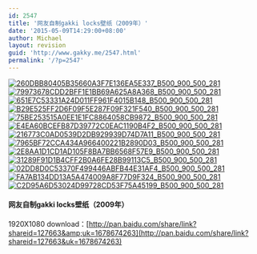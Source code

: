 ```yaml
---
id: 2547
title: '网友自制gakki locks壁纸（2009年）'
date: '2015-05-09T14:29:00+08:00'
author: Michael
layout: revision
guid: 'http://www.gakky.me/2547.html'
permalink: '/?p=2547'
---
```


[![260DBB80405B35660A3F7E136EA5E337_B500_900_500_281](http://www.yui-aragaki.org/wp-content/uploads/img/260DBB80405B35660A3F7E136EA5E337_B500_900_500_281.jpeg)](http://www.yui-aragaki.org/wp-content/uploads/img/260DBB80405B35660A3F7E136EA5E337_B1280_1280_1280_720.jpeg) [![79973678CDD2BFF1E1BB69A625A8A368_B500_900_500_281](http://www.yui-aragaki.org/wp-content/uploads/img/79973678CDD2BFF1E1BB69A625A8A368_B500_900_500_281.jpeg)](http://www.yui-aragaki.org/wp-content/uploads/img/79973678CDD2BFF1E1BB69A625A8A368_B1280_1280_1280_720.jpeg) [![651E7C53331A24D011FF961F4015B148_B500_900_500_281](http://www.yui-aragaki.org/wp-content/uploads/img/651E7C53331A24D011FF961F4015B148_B500_900_500_281.jpeg)](http://www.yui-aragaki.org/wp-content/uploads/img/651E7C53331A24D011FF961F4015B148_B1280_1280_1280_720.jpeg) [![B29E525FF2D6F09F5E287F09F321F540_B500_900_500_281](http://www.yui-aragaki.org/wp-content/uploads/img/B29E525FF2D6F09F5E287F09F321F540_B500_900_500_281.jpeg)](http://www.yui-aragaki.org/wp-content/uploads/img/B29E525FF2D6F09F5E287F09F321F540_B1280_1280_1280_720.jpeg) [![75BE253515A0EE1E1FC8864058CB9872_B500_900_500_281](http://www.yui-aragaki.org/wp-content/uploads/img/75BE253515A0EE1E1FC8864058CB9872_B500_900_500_281.jpeg)](http://www.yui-aragaki.org/wp-content/uploads/img/75BE253515A0EE1E1FC8864058CB9872_B1280_1280_1280_720.jpeg) [![E4EA60BCEFB87D39772C0EAC1190B4F2_B500_900_500_281](http://www.yui-aragaki.org/wp-content/uploads/img/E4EA60BCEFB87D39772C0EAC1190B4F2_B500_900_500_281.jpeg)](http://www.yui-aragaki.org/wp-content/uploads/img/E4EA60BCEFB87D39772C0EAC1190B4F2_B1280_1280_1280_720.jpeg) [![216773C0AD0539D2DB929939D74D7A11_B500_900_500_281](http://www.yui-aragaki.org/wp-content/uploads/img/216773C0AD0539D2DB929939D74D7A11_B500_900_500_281.jpeg)](http://www.yui-aragaki.org/wp-content/uploads/img/216773C0AD0539D2DB929939D74D7A11_B1280_1280_1280_720.jpeg) [![7965BF72CCA434A966400221B2890D03_B500_900_500_281](http://www.yui-aragaki.org/wp-content/uploads/img/7965BF72CCA434A966400221B2890D03_B500_900_500_281.jpeg)](http://www.yui-aragaki.org/wp-content/uploads/img/7965BF72CCA434A966400221B2890D03_B1280_1280_1280_720.jpeg) [![2E8AA1D1CD1AD105F8BA7BB6568F57E9_B500_900_500_281](http://www.yui-aragaki.org/wp-content/uploads/img/2E8AA1D1CD1AD105F8BA7BB6568F57E9_B500_900_500_281.jpeg)](http://www.yui-aragaki.org/wp-content/uploads/img/2E8AA1D1CD1AD105F8BA7BB6568F57E9_B1280_1280_1280_720.jpeg) [![31289F91D1B4CFF2B0A6FE28B99113C5_B500_900_500_281](http://www.yui-aragaki.org/wp-content/uploads/img/31289F91D1B4CFF2B0A6FE28B99113C5_B500_900_500_281.jpeg)](http://www.yui-aragaki.org/wp-content/uploads/img/31289F91D1B4CFF2B0A6FE28B99113C5_B1280_1280_1280_720.jpeg) [![02DD8D0C53370F499446ABFB44E31AF4_B500_900_500_281](http://www.yui-aragaki.org/wp-content/uploads/img/02DD8D0C53370F499446ABFB44E31AF4_B500_900_500_281.jpeg)](http://www.yui-aragaki.org/wp-content/uploads/img/02DD8D0C53370F499446ABFB44E31AF4_B1280_1280_1280_720.jpeg) [![FA7AB134DD13A5A474009A8F77D9F324_B500_900_500_281](http://www.yui-aragaki.org/wp-content/uploads/img/FA7AB134DD13A5A474009A8F77D9F324_B500_900_500_281.jpeg)](http://www.yui-aragaki.org/wp-content/uploads/img/FA7AB134DD13A5A474009A8F77D9F324_B1280_1280_1280_720.jpeg) [![C2D95A6D53024D99728CD53F75A45199_B500_900_500_281](http://www.yui-aragaki.org/wp-content/uploads/img/C2D95A6D53024D99728CD53F75A45199_B500_900_500_281.jpeg)](http://www.yui-aragaki.org/wp-content/uploads/img/C2D95A6D53024D99728CD53F75A45199_B1280_1280_1280_720.jpeg)

#### 网友自制gakki locks壁纸（2009年）

1920X1080 download：[http://pan.baidu.com/share/link?shareid=127663&amp;uk=1678674263](http://pan.baidu.com/share/link?shareid=127663&uk=1678674263)